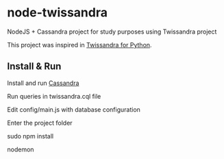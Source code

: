 # node-twissandra
NodeJS + Cassandra project for study purposes using Twissandra project

This project was inspired in [Twissandra for Python](https://github.com/twissandra/twissandra).

## Install & Run
 Install and run [Cassandra](http://cassandra.apache.org/download/)

 Run queries in twissandra.cql file

 Edit config/main.js with database configuration

 Enter the project folder

 sudo npm install

 nodemon